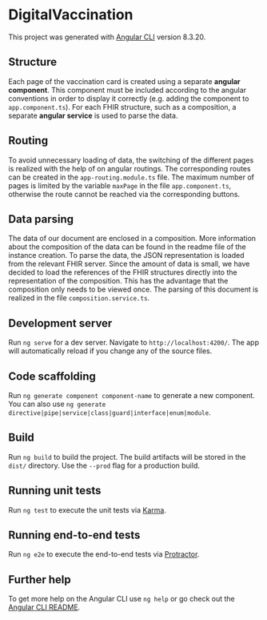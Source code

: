 # DigitalVaccination

This project was generated with [Angular CLI](https://github.com/angular/angular-cli) version 8.3.20.

## Structure
Each page of the vaccination card is created using a separate
**angular component**.
This component must be included according to the angular conventions
in order to display it correctly
(e.g. adding the component to `app.component.ts`).
For each FHIR structure, such as a composition,
a separate **angular service** is used to parse the data. 
## Routing
To avoid unnecessary loading of data, the switching of the different
pages is realized with the help of on angular routings.
The corresponding routes can be created in the `app-routing.module.ts` file.
The maximum number of pages is limited by the variable `maxPage`
in the file `app.component.ts`, otherwise the route cannot be
reached via the corresponding buttons.
## Data parsing
The data of our document are enclosed in a composition.
More information about the composition of the data can be found
in the readme file of the instance creation. 
To parse the data, the JSON representation is loaded from the
relevant FHIR server. Since the amount of data is small,
we have decided to load the references of the FHIR structures directly
into the representation of the composition.
This has the advantage that the composition only needs to be viewed once.
The parsing of this document is realized in the file
`composition.service.ts`.

## Development server

Run `ng serve` for a dev server. Navigate to `http://localhost:4200/`. The app will automatically reload if you change any of the source files.

## Code scaffolding

Run `ng generate component component-name` to generate a new component. You can also use `ng generate directive|pipe|service|class|guard|interface|enum|module`.

## Build

Run `ng build` to build the project. The build artifacts will be stored in the `dist/` directory. Use the `--prod` flag for a production build.

## Running unit tests

Run `ng test` to execute the unit tests via [Karma](https://karma-runner.github.io).

## Running end-to-end tests

Run `ng e2e` to execute the end-to-end tests via [Protractor](http://www.protractortest.org/).

## Further help

To get more help on the Angular CLI use `ng help` or go check out the [Angular CLI README](https://github.com/angular/angular-cli/blob/master/README.md).
